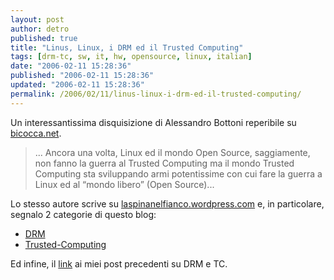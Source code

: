 ```yaml
---
layout: post
author: detro
published: true
title: "Linus, Linux, i DRM ed il Trusted Computing"
tags: [drm-tc, sw, it, hw, opensource, linux, italian]
date: "2006-02-11 15:28:36"
published: "2006-02-11 15:28:36"
updated: "2006-02-11 15:28:36"
permalink: /2006/02/11/linus-linux-i-drm-ed-il-trusted-computing/
---
```


Un interessantissima disquisizione di Alessandro Bottoni reperibile su <a href="http://www.bicocca.net/web/index.php?name=News&file=article&sid=430">bicocca.net</a>.
<blockquote>... Ancora una volta, Linux ed il mondo Open Source, saggiamente, non fanno la guerra al Trusted Computing ma il mondo Trusted Computing sta sviluppando armi potentissime con cui fare la guerra a Linux ed al “mondo libero” (Open Source)... </blockquote>

Lo stesso autore scrive su <a href="http://laspinanelfianco.wordpress.com">laspinanelfianco.wordpress.com</a> e, in particolare, segnalo 2 categorie di questo blog:
<ul>
	<li><a href="http://laspinanelfianco.wordpress.com/tag/drm/">DRM</a></li>
	<li><a href="http://laspinanelfianco.wordpress.com/tag/trusted-computing/">Trusted-Computing</a></li>
</ul>

Ed infine, il <a href="http://www.detronizator.org/categories/drm-tc/">link</a> ai miei post precedenti su DRM e TC.


